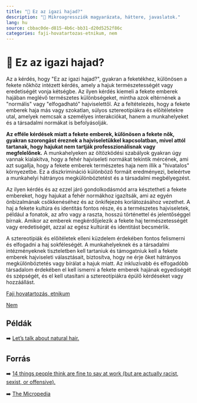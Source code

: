 ```yaml
---
title: "🚫 Ez az igazi hajad?"
description: "🚫 Mikroagressziók magyarázata, háttere, javaslatok."
lang: hu
source: cbbac0de-d815-4b6c-bb31-d20d5252f86c
categories: faji-hovatartozas-etnikum, nem
---
```


<div class="wiki-content agression-title">

# 🚫 Ez az igazi hajad?

Az a kérdés, hogy "Ez az igazi hajad?", gyakran a feketékhez, különösen a fekete nőkhöz intézett kérdés, amely a hajuk természetességét vagy eredetiségét vonja kétségbe. Az ilyen kérdés kiemeli a fekete emberek hajában meglévő természetes különbségeket, mintha azok eltérnének a "normális" vagy "elfogadható" hajviselettől. Az a feltételezés, hogy a fekete emberek haja más vagy szokatlan, súlyos sztereotípiákra és előítéletekre utal, amelyek nemcsak a személyes interakciókat, hanem a munkahelyeket és a társadalmi normákat is befolyásolják.

**Az efféle kérdések miatt a fekete emberek, különösen a fekete nők, gyakran szorongást éreznek a hajviseletükkel kapcsolatban, mivel attól tartanak, hogy hajukat nem tartják professzionálisnak vagy megfelelőnek.** A munkahelyeken az öltözködési szabályok gyakran úgy vannak kialakítva, hogy a fehér hajviseleti normákat tekintik mércének, ami azt sugallja, hogy a fekete emberek természetes haja nem illik a "hivatalos" környezetbe. Ez a diszkrimináció különböző formáit eredményezi, beleértve a munkahelyi hátrányos megkülönböztetést és a társadalmi megbélyegzést.

Az ilyen kérdés és az ezzel járó gondolkodásmód arra késztetheti a fekete embereket, hogy hajukat a fehér normákhoz igazítsák, ami az egyén önbizalmának csökkenéséhez és az önkifejezés korlátozásához vezethet. A haj a fekete kultúra és identitás fontos része, és a természetes hajviseletek, például a fonatok, az afro vagy a raszta, hosszú történettel és jelentőséggel bírnak. Amikor az emberek megkérdőjelezik a fekete haj természetességét vagy eredetiségét, azzal az egész kultúrát és identitást becsmérlik.

A sztereotípiák és előítéletek elleni küzdelem érdekében fontos felismerni és elfogadni a haj sokféleségét. A munkahelyeknek és a társadalmi intézményeknek tiszteletben kell tartaniuk és támogatniuk kell a fekete emberek hajviseleti választásait, biztosítva, hogy ne érje őket hátrányos megkülönböztetés vagy bírálat a hajuk miatt. Az inkluzívabb és elfogadóbb társadalom érdekében el kell ismerni a fekete emberek hajának egyediségét és szépségét, és el kell utasítani a sztereotípiákra épülő kérdéseket vagy hozzáállást.


<div class="categories">

[Faji hovatartozás, etnikum](/#/entry?id=faji-hovatartozas-etnikum)

[Nem](/#/entry?id=nem)

</div>

## Példák

➡️ [Let’s talk about natural hair.](https://youtu.be/MXuxr6qX0xY)


## Forrás

➡️ [14 things people think are fine to say at work (but are actually racist, sexist, or offensive).](https://www.uwsp.edu/conted/Documents/FOCUS/C5%20and%20E2%20handout_14%20things%20people%20say%20at%20work.pdf)

➡️ [The Micropedia](https://www.themicropedia.org/)


</div>